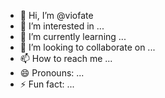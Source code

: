 - 👋 Hi, I’m @viofate
- 👀 I’m interested in ...
- 🌱 I’m currently learning ...
- 💞️ I’m looking to collaborate on ...
- 📫 How to reach me ...
- 😄 Pronouns: ...
- ⚡ Fun fact: ...

<!---
viofate/viofate is a ✨ special ✨ repository because its `README.md` (this file) appears on your GitHub profile.
You can click the Preview link to take a look at your changes.
--->
